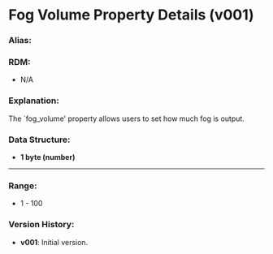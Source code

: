 # Fog Volume Property Details (v001)

### **Alias:**

### **RDM:**
- N/A

### **Explanation:**
The `fog_volume' property allows users to set how much fog is output.

### **Data Structure:**
- **1 byte (number)**

---
### **Range:**
- 1 - 100





### **Version History:**
- **v001**: Initial version.
